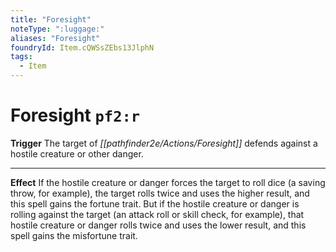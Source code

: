 ```yaml
---
title: "Foresight"
noteType: ":luggage:"
aliases: "Foresight"
foundryId: Item.cQWSsZEbs13JlphN
tags:
  - Item
---
```


# Foresight `pf2:r`

**Trigger** The target of _[[pathfinder2e/Actions/Foresight]]_ defends against a hostile creature or other danger.

* * *

**Effect** If the hostile creature or danger forces the target to roll dice (a saving throw, for example), the target rolls twice and uses the higher result, and this spell gains the fortune trait. But if the hostile creature or danger is rolling against the target (an attack roll or skill check, for example), that hostile creature or danger rolls twice and uses the lower result, and this spell gains the misfortune trait.
